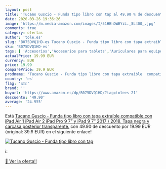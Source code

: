 ```yaml
---
layout: post
title: 'Tucano Guscio - Funda tipo libro con tap al 49.90 % de descuento'
date: 2020-03-26 19:36:26
image: 'https://m.media-amazon.com/images/I/51HBhDWBYiL._SL400_.jpg'
comments: true
category: ofertas
author: 'tole.es'
slug: 'B075DVQ1HD-es Tucano Guscio - Funda tipo libro con tapa extraíble...'
sku: 'B075DVQ1HD-es'
tags: [ 'Accesorios','Accesorios para tablets','Auriculares para equipo de audio','Auriculares y accesorios','Electrónica','Electrónica para moto','Electrónica para vehículos','Fundas blandas para tablets','Fundas para tablets','Informática','Smartwatches','Soportes para moto','Tecnología para vestir','ipad', ]
actualPrice: 19.99 EUR
currency: EUR
price: 19.99
comparePrice: 39.9 EUR
prodname: 'Tucano Guscio - Funda tipo libro con tapa extraíble  compatible con  iPad Air 1  iPad Air 2  iPad Pro 9 7”  y iPad 9 7” 2017 / 2018. Tapa negra y carcasa posterior transparente.'
country: 'es'
flag: '🇪🇸'
brand: ''
buyurl: 'https://www.amazon.es/dp/B075DVQ1HD/?tag=tolees-21'
descuento: '49.90'
average: '24.955'
---
```


Está [Tucano Guscio - Funda tipo libro con tapa extraíble  compatible con  iPad Air 1  iPad Air 2  iPad Pro 9 7”  y iPad 9 7” 2017 / 2018. Tapa negra y carcasa posterior transparente.](https://www.amazon.es/dp/B075DVQ1HD/?tag=tolees-21) con 49.90 de descuento por 19.99 EUR (original: 39.9 EUR) en el siguiente enlace!

[![Tucano Guscio - Funda tipo libro con tap](https://m.media-amazon.com/images/I/51HBhDWBYiL._SL400_.jpg)](https://www.amazon.es/dp/B075DVQ1HD/?tag=tolees-21)

ℹ️:


[🛒 Ver la oferta!!](https://www.amazon.es/dp/B075DVQ1HD/?tag=tolees-21)
